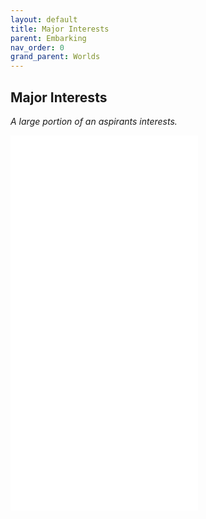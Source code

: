 ```yaml
---
layout: default
title: Major Interests
parent: Embarking
nav_order: 0
grand_parent: Worlds
---
```


## Major Interests
*A large portion of an aspirants interests.*

![Fighter-Interest](Game/Worlds/Embarking/Embarking-Interests/Fighter-Interest.md)
![Hunter-Interest](Game/Worlds/Embarking/Embarking-Interests/Hunter-Interest.md)
![Elementalist-Interest](Game/Worlds/Embarking/Embarking-Interests/Elementalist-Interest.md)
![Assassin-Interest](Game/Worlds/Embarking/Embarking-Interests/Assassin-Interest.md)

